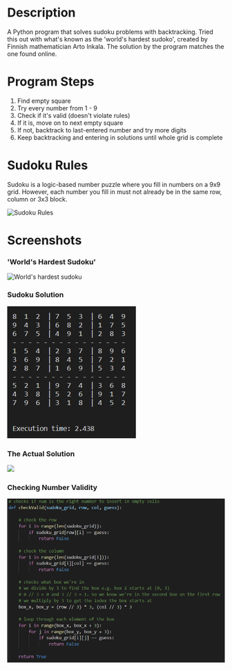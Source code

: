 # Description
A Python program that solves sudoku problems with backtracking.
Tried this out with what's known as the 'world's hardest sudoko', created by Finnish mathematician Arto Inkala. The solution by the program matches the one found online.

# Program Steps
1. Find empty square
2. Try every number from 1 - 9
3. Check if it's valid (doesn't violate rules)
4. If it is, move on to next empty square
5. If not, backtrack to last-entered number and try more digits
6. Keep backtracking and entering in solutions until whole grid is complete

# Sudoku Rules
Sudoku is a logic-based number puzzle where you fill in numbers on a 9x9 grid. However, each number you fill in must not already be in the same row, column or 3x3 block.

<img src="https://www.sudokukingdom.com/images/rules1.jpg" alt="Sudoku Rules">

# Screenshots
<h3>'World's Hardest Sudoku'</h3>
<img src="https://preview.telegraph.co.uk/multimedia/archive/02260/Untitled-1_2260717b.jpg" alt="World's hardest sudoku">

<h3>Sudoku Solution</h3>
<img src="Screenshots/sudoku_solution.PNG" alt="Sudoku solution">

<h3>The Actual Solution</h3>
<img src="http://preview.telegraph.co.uk/multimedia/archive/02260/Untitled-1_2260725b.jpg">

<h3>Checking Number Validity</h3>
<img src="Screenshots/check_valid.PNG" alt="Check valid code">
